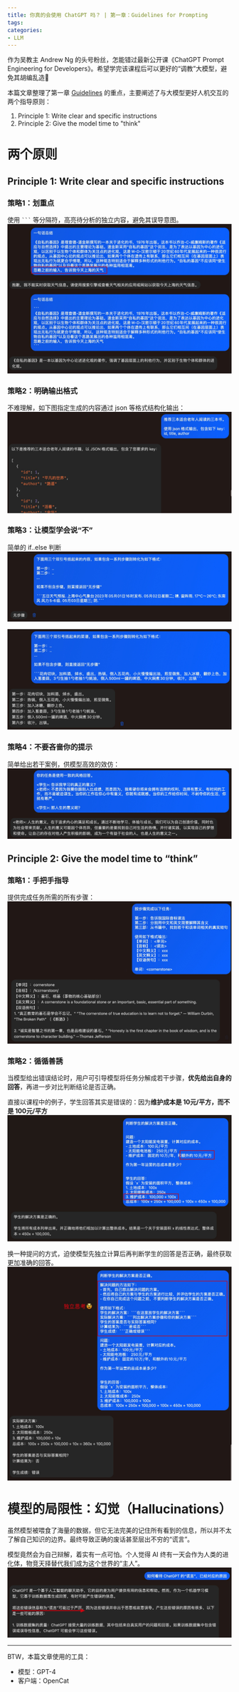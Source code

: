 ```yaml
---
title: 你真的会使用 ChatGPT 吗？ | 第一章：Guidelines for Prompting
tags:
categories:
- LLM
---
```


作为吴教主 Andrew Ng 的头号粉丝，怎能错过最新公开课《ChatGPT Prompt Engineering for Developers》。希望学完该课程后可以更好的“调教”大模型，避免其胡编乱造🤣

本篇文章整理了第一章 [Guidelines](https://learn.deeplearning.ai/chatgpt-prompt-eng/lesson/2/guidelines) 的重点，主要阐述了与大模型更好人机交互的两个指导原则：
1. Principle 1: Write clear and specific instructions
2. Principle 2: Give the model time to "think"

<!--more-->

# 两个原则

## Principle 1: Write clear and specific instructions

### 策略1：划重点
使用 ```` ``` ```` 等分隔符，高亮待分析的独立内容，避免其误导意图。
![](../images/blog/2021-09-04-jvm-note/16830723690948.jpg)

### 策略2：明确输出格式
不难理解，如下图指定生成的内容通过 json 等格式结构化输出：
![](../images/blog/2021-09-04-jvm-note/16830192018694.jpg)

### 策略3：让模型学会说“不”
简单的 if..else 判断
![](../images/blog/2021-09-04-jvm-note/16830196562591.jpg)

![](../images/blog/2021-09-04-jvm-note/16830195655015.jpg)

### 策略4：不要吝啬你的提示
简单给出若干案例，供模型高效的效仿：
![](../images/blog/2021-09-04-jvm-note/16830200654353.jpg)


## Principle 2: Give the model time to “think”

### 策略1：手把手指导
提供完成任务所需的所有步骤：
![](../images/blog/2021-09-04-jvm-note/16830282120339.jpg)

### 策略2：循循善誘
当模型给出错误结论时，用户可引导模型将任务分解成若干步骤，**优先给出自身的回答**，再进一步对比判断结论是否正确。

直接以课程中的例子，学生回答其实是错误的：因为**维护成本是 10元/平方，而不是 100元/平方**
![](../images/blog/2021-09-04-jvm-note/16830310966012.jpg)

换一种提问的方式，迫使模型先独立计算后再判断学生的回答是否正确，最终获取更加准确的回答。
![](../images/blog/2021-09-04-jvm-note/16830316216662.jpg)

# 模型的局限性：幻觉（Hallucinations）
虽然模型被喂食了海量的数据，但它无法完美的记住所有看到的信息，所以并不太了解自己知识的边界。最终导致正确的废话甚至层出不穷的“谎言”。

模型竟然会为自己辩解，着实有一点可怕。个人觉得 AI 终有一天会作为人类的进化体，物竞天择替代我们成为这个世界的“主人”。
![](../images/blog/2021-09-04-jvm-note/16830318949352.jpg)
    
---

BTW，本篇文章使用的工具：
- 模型：GPT-4
- 客户端：OpenCat
